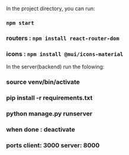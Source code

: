 
In the project directory, you can run:

### `npm start`
### routers : ` npm install react-router-dom `
### icons : ` npm install @mui/icons-material `



In the server(backend) run the folowing:

### source venv/bin/activate
### pip install -r requirements.txt
### python manage.py runserver
### when done :  deactivate


### ports client: 3000 server: 8000